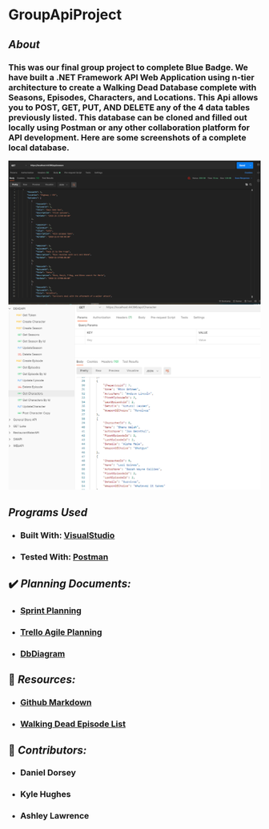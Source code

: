 # GroupApiProject

## *About*
### This was our final group project to complete Blue Badge. We have built a .NET Framework API Web Application using n-tier architecture to create a Walking Dead Database complete with Seasons, Episodes, Characters, and Locations. This Api allows you to POST, GET, PUT, AND DELETE any of the 4 data tables previously listed. This database can be cloned and filled out locally using Postman or any other collaboration platform for API development. Here are some screenshots of a complete local database.
![Seasons and Episodes](https://github.com/ashleylawrence836/GroupApiProject/blob/develop/Assets/GetSeasons.PNG "Seasons and Episodes")
![Characters](https://github.com/ashleylawrence836/GroupApiProject/blob/develop/Assets/GetCharacters.PNG "Characters")

## *Programs Used*
* ### Built With: [VisualStudio](https://visualstudio.microsoft.com/)
* ### Tested With: [Postman](https://www.postman.com/)

## :heavy_check_mark: *Planning Documents:*
* ### [Sprint Planning](https://docs.google.com/document/d/1qjVKNp-G_WFZdccrCCxRuFqfpE8hpjJxKPPn5RLOA_c/edit)
* ### [Trello Agile Planning](https://trello.com/b/8Oj9sSLx/presentationwalkingdeadproject)
* ### [DbDiagram](https://dbdiagram.io/d/6041306cfcdcb6230b22a3e2)


## :open_book: *Resources:*
* ### [Github Markdown](https://guides.github.com/features/mastering-markdown)
* ### [Walking Dead Episode List](https://en.wikipedia.org/wiki/List_of_The_Walking_Dead_episodes)


## :busts_in_silhouette: *Contributors:*
* ### Daniel Dorsey
* ### Kyle Hughes
* ### Ashley Lawrence
